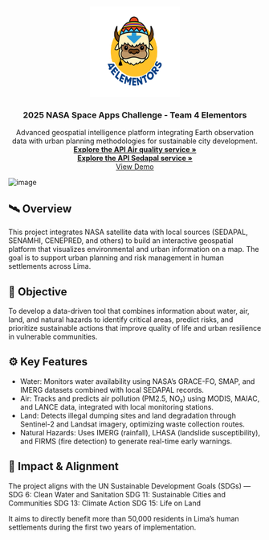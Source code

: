 <!-- PROJECT LOGO -->
<br />
<div align="center">
  
  <img src="/public/members/appa.png" alt="Logo" width="180" height="180">



  <h3 align="center">2025 NASA Space Apps Challenge - Team 4 Elementors</h3>

  <p align="center">
    Advanced geospatial intelligence platform integrating Earth observation data with urban planning methodologies for sustainable city development.
    <br />
    <a href="https://github.com/nakiviar/predictic-aahh-api"><strong>Explore the API Air quality service »</strong></a>
    <br />
    <a href="https://github.com/h0w4r/sedapal"><strong>Explore the API Sedapal service »</strong></a>
    <br />
    <a href="https://nasa-4-elements.vercel.app">View Demo</a>
  </p>
</div>
 <img width="1920" height="1440" alt="image" src="https://github.com/user-attachments/assets/94d2d33c-25d9-4450-8ae6-a09ed0052396" />


## 🛰️ Overview

This project integrates NASA satellite data with local sources (SEDAPAL, SENAMHI, CENEPRED, and others) to build an interactive geospatial platform that visualizes environmental and urban information on a map. The goal is to support urban planning and risk management in human settlements across Lima.

## 🧭 Objective

To develop a data-driven tool that combines information about water, air, land, and natural hazards to identify critical areas, predict risks, and prioritize sustainable actions that improve quality of life and urban resilience in vulnerable communities.

## ⚙️ Key Features

* Water: Monitors water availability using NASA’s GRACE-FO, SMAP, and IMERG datasets combined with local SEDAPAL records.
* Air: Tracks and predicts air pollution (PM2.5, NO₂) using MODIS, MAIAC, and LANCE data, integrated with local monitoring stations.
* Land: Detects illegal dumping sites and land degradation through Sentinel-2 and Landsat imagery, optimizing waste collection routes.
* Natural Hazards: Uses IMERG (rainfall), LHASA (landslide susceptibility), and FIRMS (fire detection) to generate real-time early warnings.

## 🌱 Impact & Alignment

The project aligns with the UN Sustainable Development Goals (SDGs) —
SDG 6: Clean Water and Sanitation
SDG 11: Sustainable Cities and Communities
SDG 13: Climate Action
SDG 15: Life on Land

It aims to directly benefit more than 50,000 residents in Lima’s human settlements during the first two years of implementation.
